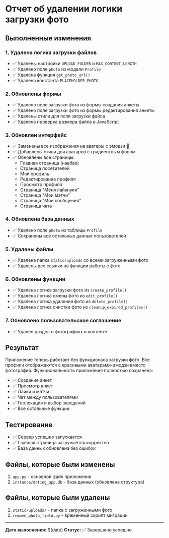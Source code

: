 # Отчет об удалении логики загрузки фото

## Выполненные изменения

### 1. Удалена логика загрузки файлов
- ✅ Удалены настройки `UPLOAD_FOLDER` и `MAX_CONTENT_LENGTH`
- ✅ Удалено поле `photo` из модели `Profile`
- ✅ Удалена функция `get_photo_url()`
- ✅ Удалена константа `PLACEHOLDER_PHOTO`

### 2. Обновлены формы
- ✅ Удалено поле загрузки фото из формы создания анкеты
- ✅ Удалено поле загрузки фото из формы редактирования анкеты
- ✅ Удалены стили для поля загрузки файла
- ✅ Удалена проверка размера файла в JavaScript

### 3. Обновлен интерфейс
- ✅ Заменены все изображения на аватары с эмодзи 👤
- ✅ Добавлены стили для аватаров с градиентным фоном
- ✅ Обновлены все страницы:
  - Главная страница (навбар)
  - Страница посетителей
  - Мой профиль
  - Редактирование профиля
  - Просмотр профиля
  - Страница "Меня лайкнули"
  - Страница "Мои мэтчи"
  - Страница "Мои сообщения"
  - Страница чата

### 4. Обновлена база данных
- ✅ Удалено поле `photo` из таблицы `Profile`
- ✅ Сохранены все остальные данные пользователей

### 5. Удалены файлы
- ✅ Удалена папка `static/uploads` со всеми загруженными фото
- ✅ Удалены все ссылки на функции работы с фото

### 6. Обновлены функции
- ✅ Удалена логика загрузки фото из `create_profile()`
- ✅ Удалена логика смены фото из `edit_profile()`
- ✅ Удалена логика удаления фото из `delete_profile()`
- ✅ Удалена логика очистки фото из `cleanup_expired_profiles()`

### 7. Обновлено пользовательское соглашение
- ✅ Удален раздел о фотографиях и контенте

## Результат

Приложение теперь работает без функционала загрузки фото. Все профили отображаются с красивыми аватарами-эмодзи вместо фотографий. Функциональность приложения полностью сохранена:

- ✅ Создание анкет
- ✅ Просмотр анкет
- ✅ Лайки и мэтчи
- ✅ Чат между пользователями
- ✅ Геолокация и выбор заведений
- ✅ Все остальные функции

## Тестирование

- ✅ Сервер успешно запускается
- ✅ Главная страница загружается корректно
- ✅ База данных обновлена без ошибок

## Файлы, которые были изменены

1. `app.py` - основной файл приложения
2. `instance/dating_app.db` - база данных (обновлена структура)

## Файлы, которые были удалены

1. `static/uploads/` - папка с загруженными фото
2. `remove_photo_field.py` - временный скрипт миграции

---

**Дата выполнения:** $(date)
**Статус:** ✅ Завершено успешно 